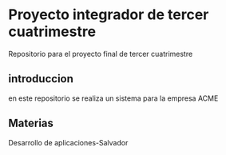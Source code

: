 # Proyecto integrador de tercer cuatrimestre
Repositorio para el proyecto final de tercer cuatrimestre
## introduccion 
en este repositorio se realiza un sistema para la empresa ACME
## Materias
Desarrollo de aplicaciones-Salvador 


